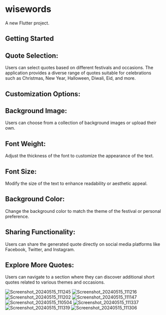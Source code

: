 # wisewords

A new Flutter project.

## Getting Started

## Quote Selection: 
Users can select quotes based on different festivals and occasions. The application provides a diverse range of quotes suitable for celebrations such as Christmas, New Year, Halloween, Diwali, Eid, and more.

## Customization Options:

## Background Image: 
Users can choose from a collection of background images or upload their own.

## Font Weight: 
Adjust the thickness of the font to customize the appearance of the text.

## Font Size: 
Modify the size of the text to enhance readability or aesthetic appeal.

## Background Color: 
Change the background color to match the theme of the festival or personal preference.

## Sharing Functionality: 
Users can share the generated quote directly on social media platforms like Facebook, Twitter, and Instagram.

## Explore More Quotes: 
Users can navigate to a section where they can discover additional short quotes related 
to various themes and occasions. 

![Screenshot_20240515_111245](https://github.com/foramgondaliya/WiseWords/assets/149999919/9e6d5186-1b97-4030-89c1-0dd6a699c1e7)
![Screenshot_20240515_111216](https://github.com/foramgondaliya/WiseWords/assets/149999919/6700537e-e293-4fc4-99ca-2ccc5abd1e74)
![Screenshot_20240515_111202](https://github.com/foramgondaliya/WiseWords/assets/149999919/e9d1e792-c4d4-4d06-bba1-3938ad880068)
![Screenshot_20240515_111147](https://github.com/foramgondaliya/WiseWords/assets/149999919/72a7efdf-08e4-43be-aae2-516162bf71e0)
![Screenshot_20240515_110504](https://github.com/foramgondaliya/WiseWords/assets/149999919/07a98045-44c9-4a5d-964c-89237e263f50)
![Screenshot_20240515_111337](https://github.com/foramgondaliya/WiseWords/assets/149999919/ca21d3d0-b439-43d5-8067-e8347265eef1)
![Screenshot_20240515_111319](https://github.com/foramgondaliya/WiseWords/assets/149999919/06366676-b803-4bb0-b0f7-e5704ef2fa9c)
![Screenshot_20240515_111306](https://github.com/foramgondaliya/WiseWords/assets/149999919/d1c7e3d0-46fb-4e14-be94-464e395269df)

